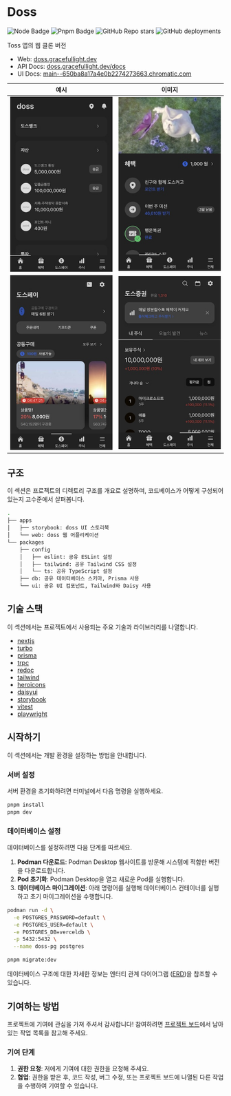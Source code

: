 # Doss

![Node Badge](https://img.shields.io/badge/node-18-green)
![Pnpm Badge](https://img.shields.io/badge/pnpm-8-green)
![GitHub Repo stars](https://img.shields.io/github/stars/gracefullight/doss?logo=github&color=red)
![GitHub deployments](https://img.shields.io/github/deployments/gracefullight/doss/production?style=flat&logo=vercel&label=vercel)

Toss 앱의 웹 클론 버전

- Web: [doss.gracefullight.dev](https://doss.gracefullight.dev)
- API Docs: [doss.gracefullight.dev/docs](https://doss.gracefullight.dev/docs)
- UI Docs: [main--650ba8a17a4e0b2274273663.chromatic.com](https://main--650ba8a17a4e0b2274273663.chromatic.com)

| 예시                                  | 이미지                                |
| ------------------------------------- | ------------------------------------- |
| ![demo1](./apps/web/public/demo1.jpg) | ![demo2](./apps/web/public/demo2.jpg) |
| ![demo3](./apps/web/public/demo3.jpg) | ![demo4](./apps/web/public/demo4.jpg) |

## 구조

이 섹션은 프로젝트의 디렉토리 구조를 개요로 설명하며, 코드베이스가 어떻게 구성되어 있는지 고수준에서 살펴봅니다.

```bash
.
├── apps
│   ├── storybook: doss UI 스토리북
│   └── web: doss 웹 어플리케이션
└── packages
    ├── config
    │   ├── eslint: 공유 ESLint 설정
    │   ├── tailwind: 공유 Tailwind CSS 설정
    │   └── ts: 공유 TypeScript 설정
    ├── db: 공유 데이터베이스 스키마, Prisma 사용
    └── ui: 공유 UI 컴포넌트, Tailwind와 Daisy 사용
```

## 기술 스택

이 섹션에서는 프로젝트에서 사용되는 주요 기술과 라이브러리를 나열합니다.

- [nextjs](https://github.com/vercel/next.js)
- [turbo](https://github.com/vercel/turbo)
- [prisma](https://github.com/prisma/prisma)
- [trpc](https://github.com/trpc/trpc)
- [redoc](https://github.com/Redocly/redoc)
- [tailwind](https://github.com/tailwindlabs/tailwindcss)
- [heroicons](https://github.com/tailwindlabs/heroicons)
- [daisyui](https://github.com/saadeghi/daisyui)
- [storybook](https://github.com/storybookjs/storybook)
- [vitest](https://github.com/vitest-dev/vitest)
- [playwright](https://github.com/microsoft/playwright)

## 시작하기

이 섹션에서는 개발 환경을 설정하는 방법을 안내합니다.

### 서버 설정

서버 환경을 초기화하려면 터미널에서 다음 명령을 실행하세요.

```bash
pnpm install
pnpm dev

```

### 데이터베이스 설정

데이터베이스를 설정하려면 다음 단계를 따르세요.

1. **Podman 다운로드**: Podman Desktop 웹사이트를 방문해 시스템에 적합한 버전을 다운로드합니다.
2. **Pod 초기화**: Podman Desktop을 열고 새로운 Pod를 실행합니다.
3. **데이터베이스 마이그레이션**: 아래 명령어를 실행해 데이터베이스 컨테이너를 실행하고 초기 마이그레이션을 수행합니다.

```bash
podman run -d \
  -e POSTGRES_PASSWORD=default \
  -e POSTGRES_USER=default \
  -e POSTGRES_DB=verceldb \
  -p 5432:5432 \
  --name doss-pg postgres
```

```bash
pnpm migrate:dev
```

데이터베이스 구조에 대한 자세한 정보는 엔터티 관계 다이어그램 ([ERD](./packages/db/README.md))을 참조할 수 있습니다.

## 기여하는 방법

프로젝트에 기여에 관심을 가져 주셔서 감사합니다! 참여하려면 [프로젝트 보드](https://github.com/users/gracefullight/projects/2)에서 남아 있는 작업 목록을 참고해 주세요.

### 기여 단계

1. **권한 요청**: 저에게 기여에 대한 권한을 요청해 주세요.
2. **협업**: 권한을 받은 후, 코드 작성, 버그 수정, 또는 프로젝트 보드에 나열된 다른 작업을 수행하여 기여할 수 있습니다.
